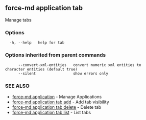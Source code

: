 ## force-md application tab

Manage tabs

### Options

```
  -h, --help   help for tab
```

### Options inherited from parent commands

```
      --convert-xml-entities   convert numeric xml entities to character entities (default true)
      --silent                 show errors only
```

### SEE ALSO

* [force-md application](force-md_application.md)	 - Manage Applications
* [force-md application tab add](force-md_application_tab_add.md)	 - Add tab visibility
* [force-md application tab delete](force-md_application_tab_delete.md)	 - Delete tab
* [force-md application tab list](force-md_application_tab_list.md)	 - List tabs

